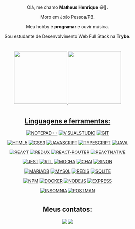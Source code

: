#

<div align="center">

Olá, me chamo **Matheus Henrique** 😃👋.

Moro em João Pessoa/PB.

Meu hobby é **programar** e ouvir música.

Sou estudante de Desenvolvimento Web Full Stack na **Trybe**.

#

<div align="center">
  <a href="https://github.com/yMaatheus">
  <img height="170rem" src="https://github-readme-stats.vercel.app/api?username=yMaatheus&theme=dark&include_all_commits=true&count_private=true"/>
  <img height="170rem" src="https://github-readme-stats.vercel.app/api/top-langs/?username=yMaatheus&layout=compact&langs_count=10&theme=dark"/>
</div>

#

## Linguagens e ferramentas:

[profile]: https://github.com/yMaatheus

[![NOTEPAD++](https://img.shields.io/badge/Notepad++-90E59A.svg?style=for-the-badge&logo=notepad%2B%2B&logoColor=black)][profile]
[![VISUALSTUDIO](https://img.shields.io/badge/Visual_Studio-5C2D91?style=for-the-badge&logo=visual%20studio&logoColor=white)][profile]
[![GIT](https://img.shields.io/badge/GIT-E44C30?style=for-the-badge&logo=git&logoColor=white)][profile]

[![HTML5](https://img.shields.io/badge/HTML5-E34F26?style=for-the-badge&logo=html5&logoColor=white)][profile]
[![CSS3](https://img.shields.io/badge/CSS3-1572B6?style=for-the-badge&logo=css3&logoColor=white)][profile]
[![JAVASCRIPT](https://img.shields.io/badge/JavaScript-323330?style=for-the-badge&logo=javascript&logoColor=F7DF1E)][profile]
[![TYPESCRIPT](https://img.shields.io/badge/TypeScript-007ACC?style=for-the-badge&logo=typescript&logoColor=white)][profile]
[![JAVA](https://img.shields.io/badge/Java-ED8B00?style=for-the-badge&logo=java&logoColor=white)][profile]

[![REACT](https://img.shields.io/badge/React-20232A?style=for-the-badge&logo=react&logoColor=61DAFB)][profile]
[![REDUX](https://img.shields.io/badge/Redux-593D88?style=for-the-badge&logo=redux&logoColor=white)][profile]
[![REACT-ROUTER](https://img.shields.io/badge/React_Router-CA4245?style=for-the-badge&logo=react-router&logoColor=white)][profile]
[![REACTNATIVE](https://img.shields.io/badge/React_Native-20232A?style=for-the-badge&logo=react&logoColor=61DAFB)][profile]

[![JEST](https://img.shields.io/badge/Jest-C21325?style=for-the-badge&logo=jest&logoColor=white)][profile]
[![RTL](https://img.shields.io/badge/testing%20library-323330?style=for-the-badge&logo=testing-library&logoColor=red)][profile]
[![MOCHA](https://img.shields.io/badge/Mocha-8D6748?style=for-the-badge&logo=Mocha&logoColor=white)][profile]
[![CHAI](https://img.shields.io/badge/chai-A30701?style=for-the-badge&logo=chai&logoColor=white)][profile]
[![SINON](https://img.shields.io/badge/sinon.js-323330?style=for-the-badge&logo=sinon)][profile]

[![MARIADB](https://img.shields.io/badge/MariaDB-003545?style=for-the-badge&logo=mariadb&logoColor=white)][profile]
[![MYSQL](https://img.shields.io/badge/MySQL-005C84?style=for-the-badge&logo=mysql&logoColor=white)][profile]
[![REDIS](https://img.shields.io/badge/redis-%23DD0031.svg?&style=for-the-badge&logo=redis&logoColor=white)][profile]
[![SQLITE](https://img.shields.io/badge/SQLite-07405E?style=for-the-badge&logo=sqlite&logoColor=white)][profile]

[![NPM](https://img.shields.io/badge/npm-CB3837?style=for-the-badge&logo=npm&logoColor=white)][profile]
[![DOCKER](https://img.shields.io/badge/Docker-2CA5E0?style=for-the-badge&logo=docker&logoColor=white)][profile]
[![NODEJS](https://img.shields.io/badge/Node.js-339933?style=for-the-badge&logo=nodedotjs&logoColor=white)][profile]
[![EXPRESS](https://img.shields.io/badge/Express.js-404D59?style=for-the-badge)][profile]

[![INSOMNIA](https://img.shields.io/badge/Insomnia-5849be?style=for-the-badge&logo=Insomnia&logoColor=white)][profile]
[![POSTMAN](https://img.shields.io/badge/Postman-FF6C37?style=for-the-badge&logo=Postman&logoColor=white)][profile]

#

## Meus contatos:

<div>
  <a href = "mailto:profissional.ymatheus@gmail.com"><img src="https://img.shields.io/badge/Gmail-D14836?style=for-the-badge&logo=gmail&logoColor=white" target="_blank"></a>
  <a href="https://www.linkedin.com/in/ymaatheus" target="_blank"><img src="https://img.shields.io/badge/LinkedIn-0077B5?style=for-the-badge&logo=linkedin&logoColor=white" target="_blank"></a> 
</div>

#

</div>
